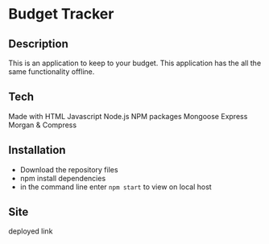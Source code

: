 # Budget Tracker

## Description
This is an application to keep to your budget. 
This application has the all the same functionality offline.
  
## Tech
Made with HTML Javascript Node.js NPM packages Mongoose Express Morgan & Compress

## Installation 
- Download the repository files
- npm install dependencies
- in the command line enter `npm start` to view on local host

## Site

deployed link
